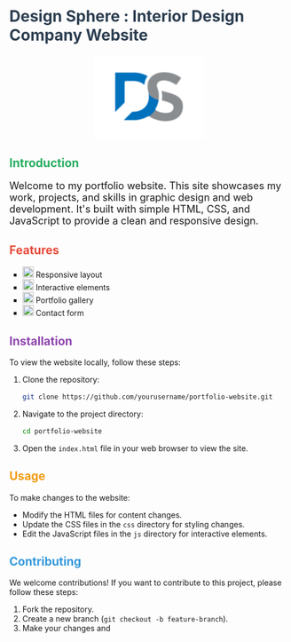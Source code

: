 # <span style="color: #2c3e50;">Design Sphere : Interior Design Company Website</span>

<p align="center">
  <img src="https://github.com/Sunita-Shakuniya/DesignSphere/blob/main/logo-design_666180-100.png?raw=true" alt="Portfolio Logo" width="200">
</p>

## <span style="color: #27ae60;">Introduction</span>

<p style="font-size: 18px;">
  Welcome to my portfolio website. This site showcases my work, projects, and skills in graphic design and web development. It's built with simple HTML, CSS, and JavaScript to provide a clean and responsive design.
</p>

## <span style="color: #e74c3c;">Features</span>

<ul style="list-style-type: square;">
  <li><img src="https://example.com/icon1.png" width="20" height="20"> Responsive layout</li>
  <li><img src="https://example.com/icon2.png" width="20" height="20"> Interactive elements</li>
  <li><img src="https://example.com/icon3.png" width="20" height="20"> Portfolio gallery</li>
  <li><img src="https://example.com/icon4.png" width="20" height="20"> Contact form</li>
</ul>

## <span style="color: #8e44ad;">Installation</span>

To view the website locally, follow these steps:

1. Clone the repository:

    ```bash
    git clone https://github.com/yourusername/portfolio-website.git
    ```

2. Navigate to the project directory:

    ```bash
    cd portfolio-website
    ```

3. Open the `index.html` file in your web browser to view the site.

## <span style="color: #f39c12;">Usage</span>

To make changes to the website:

- Modify the HTML files for content changes.
- Update the CSS files in the `css` directory for styling changes.
- Edit the JavaScript files in the `js` directory for interactive elements.

## <span style="color: #3498db;">Contributing</span>

We welcome contributions! If you want to contribute to this project, please follow these steps:

1. Fork the repository.
2. Create a new branch (`git checkout -b feature-branch`).
3. Make your changes and
